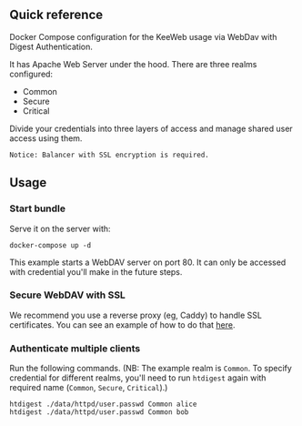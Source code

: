 ## Quick reference

Docker Compose configuration for the KeeWeb usage via WebDav with Digest Authentication.

It has Apache Web Server under the hood.
There are three realms configured:
* Common
* Secure
* Critical

Divide your credentials into three layers of access and manage shared user access using them.

```
Notice: Balancer with SSL encryption is required.
```


## Usage

### Start bundle

Serve it on the server with:
```
docker-compose up -d
```

This example starts a WebDAV server on port 80. It can only be accessed with credential you'll make in the future steps.

### Secure WebDAV with SSL

We recommend you use a reverse proxy (eg, Caddy) to handle SSL certificates. You can see an example of how to do that [here](https://github.com/BytemarkHosting/configs-webdav-docker).

### Authenticate multiple clients

Run the following commands. (NB: The example realm is `Common`. To specify credential for different realms, you'll need to run `htdigest` again with required name (`Common`, `Secure`, `Critical`).)

```
htdigest ./data/httpd/user.passwd Common alice
htdigest ./data/httpd/user.passwd Common bob
```
